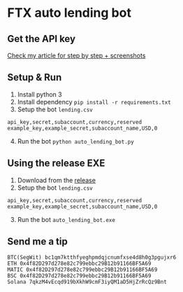 # FTX auto lending bot

## Get the API key
[Check my article for step by step + screenshots](https://pattomotto.medium.com/how-to-create-api-key-for-ftx-exchange-bfc63bc040b1)

## Setup & Run
1) Install python 3
2) Install dependency `pip install -r requirements.txt`
3) Setup the bot `lending.csv`

```
api_key,secret,subaccount,currency,reserved
example_key,example_secret,subaccount_name,USD,0
```

4) Run the bot `python auto_lending_bot.py`


## Using the release EXE
1) Download from the [release](https://github.com/PattoMotto/ftx-auto-lending/releases)
2) Setup the bot `lending.csv`

```
api_key,secret,subaccount,currency,reserved
example_key,example_secret,subaccount_name,USD,0
```

3) Run the bot `auto_lending_bot.exe`


## Send me a tip
```
BTC(SegWit) bc1qm7ktthfyeghpmdqjcnumfxse4d8h0g3pgujxr6
ETH 0x4f82D297d278e82c799ebbc29B12b91166BF5A69
MATIC 0x4f82D297d278e82c799ebbc29B12b91166BF5A69
BSC 0x4f82D297d278e82c799ebbc29B12b91166BF5A69
Solana 7qkzM4vEcqd919bXkhW9cmF3iyQM1aD5HjZrRcQz9Bnt
```
